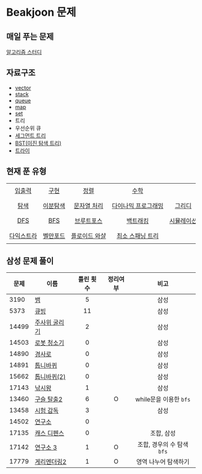 # Beakjoon 문제

## 매일 푸는 문제

[알고리즘 스터디](everyday.md)

## 자료구조
- [vector](vector/)  
- [stack](stack/)  
- [queue](queue/)            
- [map](map/)                
- [set](set/) 
- 트리     
- 우선순위 큐     
- [세그먼트 트리](세그먼트%20트리/)  
- [BST(이진 탐색 트리)](BST/) 
- [트라이](trie/)

## 현재 푼 유형
<table>
    <tr align="center"> 
        <td width=20% nowrap height="40"> <a href="입출력/">입출력</a> </td> 
        <td width=20% nowrap height="40"> <a href="구현/">구현 </td>
        <td width=20% nowrap height="40"> <a href="정렬/">정렬 </td> 
        <td width=20% nowrap height="40"> <a href="수학/">수학 </td>
        <td width=20% nowrap height="40"> <a href=""> </td>
    </tr>
    <tr align="center"> 
        <td width=20% nowrap height="40"> <a href="탐색/">탐색</a> </td> 
        <td width=20% nowrap height="40"> <a href="이분%20탐색">이분탐색 </td>
        <td width=20% nowrap height="40"> <a href="문자열처리/">문자열 처리 </td> 
        <td width=20% nowrap height="40"> <a href="다이나믹%20프로그래밍/"> 다이나믹 프로그래밍 </td>
        <td width=20% nowrap height="40"> <a href="그리디/"> 그리디 </td>
    </tr>
    <tr align="center"> 
        <td width=20% nowrap height="40"> <a href="dfs/">DFS</a> </td> 
        <td width=20% nowrap height="40"> <a href="bfs/">BFS </td>
        <td width=20% nowrap height="40"> <a href="브루트포스/">브루트포스 </td> 
        <td width=20% nowrap height="40"> <a href="백트래킹/">백트래킹 </td>
        <td width=20% nowrap height="40"> <a href="시뮬레이션/">시뮬레이션 </td>
    </tr>
    <tr align="center"> 
        <td width=20% nowrap height="40"> <a href="다익스트라/">다익스트라 </td>
        <td width=20% nowrap height="40"> <a href="벨만포드/">벨만포드 </td> 
        <td width=20% nowrap height="40"> <a href="플로이드%20와샬/">플로이드 와샬 </td>
        <td width=20% nowrap height="40"> <a href="최소%20스패닝%20트리/">최소 스패닝 트리 </td>
        <td width=20% nowrap height="40"> </td>
    </tr>
    
</table>
      

## 삼성 문제 풀이
| 문제    | 이름                               | 틀린 횟수 | 정리여부  |        비고         |
| ----- | -------------------------------- | :---: | :---: | :---------------: |
| 3190  | [뱀](시뮬레이션/3190/README.md)        |   5   |       |        삼성         |
| 5373  | [큐빙](시뮬레이션/5373/README.md)       |  11   |       |        삼성         |
| 14499 | [주사위 굴리기](시뮬레이션/14499/README.md) |   2   |       |        삼성         |
| 14503 | [로봇 청소기](시뮬레이션/14503/README.md)  |   0   |       |        삼성         |
| 14890 | [경사로](시뮬레이션/14890/README.md)     |   0   |       |        삼성         |
| 14891 | [톱니바퀴](시뮬레이션/14891/README.md)    |   0   |       |        삼성         |
| 15662 | [톱니바퀴(2)](시뮬레이션/15662/README.md) |   0   |       |        삼성         |
| 17143 | [낚시왕](17143/README.md)           |   1   |       |        삼성         |
| 13460 | [구슬 탈출2](브루트포스/13460/README.md)  |   6   |   O   | while문을 이용한 `bfs` |
| 13458 | [시험 감독](시뮬레이션/13458/README.md)   |   3   |       |        삼성         |
| 14502 | [연구소](브루트포스/14502/README.md)     |   0   |       |                   |
| 17135 | [캐스 디펜스](시뮬레이션/17135/README.md)  |   0   |       |      조합, 삼성       |
| 17142 | [연구소 3](브루트포스/17142/README.md)   |   1   |   O   | 조합, 경우의 수 탐색`bfs` |
| 17779 | [게리멘더링2](브루트포스/17779/README.md)  |   1   |   O   |    영역 나누어 탐색하기    |